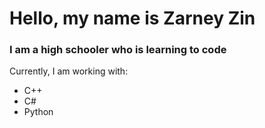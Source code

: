 # Hello, my name is Zarney Zin
### I am a high schooler who is learning to code

Currently, I am working with:
- C++
- C#
- Python

